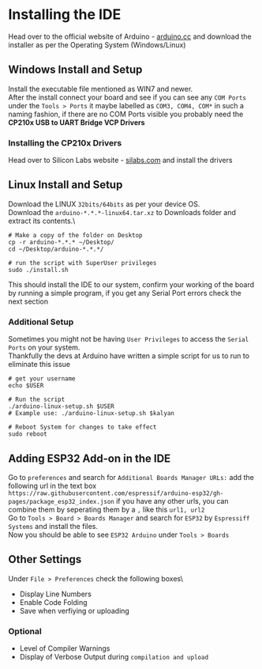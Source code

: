 # Installing the IDE
Head over to the official website of Arduino - [arduino.cc](https://www.arduino.cc/en/software) and download the installer as per the Operating System (Windows/Linux)

## Windows Install and Setup
Install the executable file mentioned as WIN7 and newer.\
After the install connect your board and see if you can see any `COM Ports` under the `Tools > Ports` it maybe labelled as `COM3, COM4, COM*` in such a naming fashion, if there are no COM Ports visible you probably need the **CP210x USB to UART Bridge VCP Drivers** 

### Installing the CP210x Drivers
Head over to Silicon Labs website - [silabs.com](https://www.silabs.com/developers/usb-to-uart-bridge-vcp-drivers) and install the drivers

## Linux Install and Setup
Download the LINUX `32bits/64bits` as per your device OS.\
Download the `arduino-*.*.*-linux64.tar.xz` to Downloads folder and extract its contents.\
```
# Make a copy of the folder on Desktop
cp -r arduino-*.*.* ~/Desktop/
cd ~/Desktop/arduino-*.*.*/

# run the script with SuperUser privileges
sudo ./install.sh
```
This should install the IDE to our system, confirm your working of the board by running a simple program, if you get any Serial Port errors check the next section 

### Additional Setup
Sometimes you might not be having `User Privileges` to access the `Serial Ports` on your system.\
Thankfully the devs at Arduino have written a simple script for us to run to eliminate this issue
```
# get your username
echo $USER

# Run the script
./arduino-linux-setup.sh $USER
# Example use: ./arduino-linux-setup.sh $kalyan

# Reboot System for changes to take effect
sudo reboot
```

## Adding ESP32 Add-on in the IDE
Go to `preferences` and search for `Additional Boards Manager URLs:` add the following url in the text box `https://raw.githubusercontent.com/espressif/arduino-esp32/gh-pages/package_esp32_index.json` if you have any other urls, you can combine them by seperating them by a `,` like this `url1, url2`\
Go to `Tools > Board > Boards Manager` and search for `ESP32` by `Espressiff Systems` and install the files.\
Now you should be able to see `ESP32 Arduino` under `Tools > Boards`

## Other Settings
Under `File > Preferences` check the following boxes\
- Display Line Numbers
- Enable Code Folding
- Save when verfiying or uploading

### Optional
- Level of Compiler Warnings
- Display of Verbose Output during `compilation and upload`